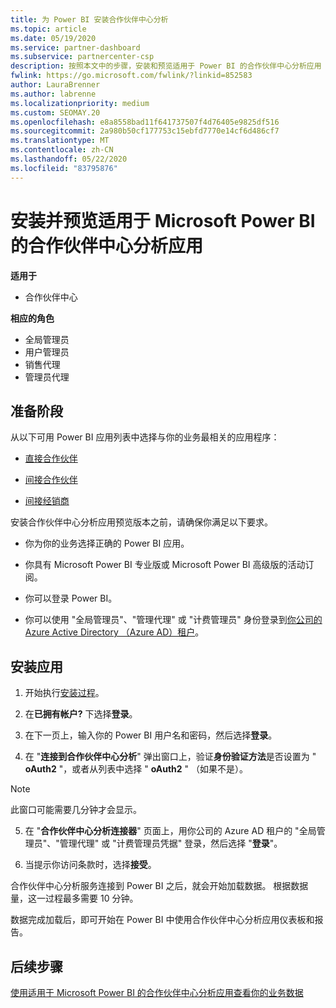 ```yaml
---
title: 为 Power BI 安装合作伙伴中心分析
ms.topic: article
ms.date: 05/19/2020
ms.service: partner-dashboard
ms.subservice: partnercenter-csp
description: 按照本文中的步骤，安装和预览适用于 Power BI 的合作伙伴中心分析应用（对于 CSP 中的直接合作伙伴）。
fwlink: https://go.microsoft.com/fwlink/?linkid=852583
author: LauraBrenner
ms.author: labrenne
ms.localizationpriority: medium
ms.custom: SEOMAY.20
ms.openlocfilehash: e8a8558bad11f641737507f4d76405e9825df516
ms.sourcegitcommit: 2a980b50cf177753c15ebfd7770e14cf6d486cf7
ms.translationtype: MT
ms.contentlocale: zh-CN
ms.lasthandoff: 05/22/2020
ms.locfileid: "83795876"
---
```

# <a name="install-and-preview-the-partner-center-analytics-app-for-microsoft-power-bi"></a>安装并预览适用于 Microsoft Power BI 的合作伙伴中心分析应用

**适用于**

- 合作伙伴中心

**相应的角色**
-   全局管理员
-   用户管理员
-   销售代理
-   管理员代理

## <a name="before-you-begin"></a>准备阶段

从以下可用 Power BI 应用列表中选择与你的业务最相关的应用程序：
- [直接合作伙伴](https://app.powerbi.com/groups/me/getdata/services/direct-providers-partner-analytics)

- [间接合作伙伴](https://app.powerbi.com/groups/me/getdata/services/indirect-providers-partner-analytics)

- [间接经销商](https://app.powerbi.com/groups/me/getdata/services/indirect-seller-partner-analytics)

安装合作伙伴中心分析应用预览版本之前，请确保你满足以下要求。

- 你为你的业务选择正确的 Power BI 应用。

- 你具有 Microsoft Power BI 专业版或 Microsoft Power BI 高级版的活动订阅。

- 你可以登录 Power BI。

- 你可以使用 "全局管理员"、"管理代理" 或 "计费管理员" 身份登录到[你公司的 Azure Active Directory （Azure AD）租户](azure-active-directory-tenants-and-partner-center.md)。

## <a name="to-install-the-app"></a>安装应用

1. 开始执行[安装过程](https://app.powerbi.com/getdata/services/partneranalytics?cpcode=PartnerCenterAnalytics&getDataForceConnect=true&alwaysPromptForContentProviderCreds=true)。

2. 在**已拥有帐户?** 下选择**登录**。 

3. 在下一页上，输入你的 Power BI 用户名和密码，然后选择**登录**。 

4. 在 "**连接到合作伙伴中心分析**" 弹出窗口上，验证**身份验证方法**是否设置为 " **oAuth2** "，或者从列表中选择 " **oAuth2** " （如果不是）。 

> [!NOTE]  
>  此窗口可能需要几分钟才会显示。

5. 在 "**合作伙伴中心分析连接器**" 页面上，用你公司的 Azure AD 租户的 "全局管理员"、"管理代理" 或 "计费管理员凭据" 登录，然后选择 "**登录**"。
 
6. 当提示你访问条款时，选择**接受**。 

合作伙伴中心分析服务连接到 Power BI 之后，就会开始加载数据。 根据数据量，这一过程最多需要 10 分钟。 

数据完成加载后，即可开始在 Power BI 中使用合作伙伴中心分析应用仪表板和报告。

## <a name="next-steps"></a>后续步骤

[使用适用于 Microsoft Power BI 的合作伙伴中心分析应用查看你的业务数据](power-bi-app-for-direct-partners-use.md)
